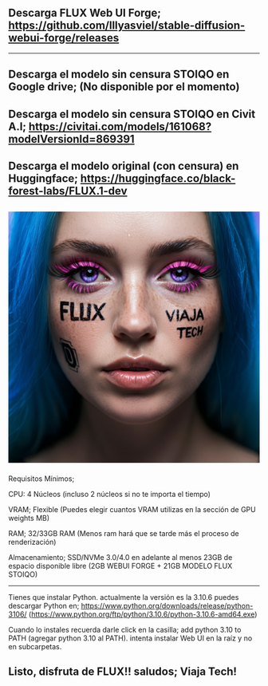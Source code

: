 Descarga FLUX Web UI Forge; 
https://github.com/lllyasviel/stable-diffusion-webui-forge/releases
----
----
Descarga el modelo sin censura STOIQO en Google drive;
(No disponible por el momento)
----
Descarga el modelo sin censura STOIQO en Civit A.I;
https://civitai.com/models/161068?modelVersionId=869391
----
Descarga el modelo original (con censura) en Huggingface;
https://huggingface.co/black-forest-labs/FLUX.1-dev
----
![](https://github.com/viajatech/FLUX/blob/main/image_fx_%20-%202024-10-07T032024.756.jpg)
----
Requisitos Mínimos;

CPU: 4 Núcleos (incluso 2 núcleos si no te importa el tiempo) 

VRAM; Flexible (Puedes elegir cuantos VRAM utilizas en la sección de GPU weights MB)

RAM; 32/33GB RAM (Menos ram hará que se tarde más el proceso de renderización)

Almacenamiento; SSD/NVMe 3.0/4.0 en adelante al menos 23GB de espacio disponible libre (2GB WEBUI FORGE + 21GB MODELO FLUX STOIQO)

------
Tienes que instalar Python. actualmente la versión es la 3.10.6 puedes descargar Python en; https://www.python.org/downloads/release/python-3106/  (https://www.python.org/ftp/python/3.10.6/python-3.10.6-amd64.exe)

Cuando lo instales recuerda darle click en la casilla; add python 3.10 to PATH (agregar python 3.10 al PATH). 
intenta instalar Web UI en la raíz y no en subcarpetas.

Listo, disfruta de FLUX!!
saludos; Viaja Tech! 
------


